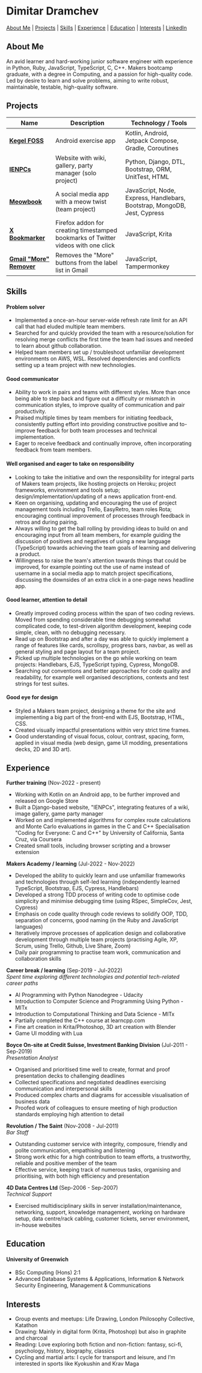 # Dimitar Dramchev

[About Me](#about-me) | [Projects](#projects) | [Skills](#skills) | [Experience](#experience) | [Education](#education) | [Interests](#interests) | [LinkedIn](https://www.linkedin.com/in/d-dramchev/)

## About Me

An avid learner and hard-working junior software engineer with experience in Python, Ruby, JavaScript, TypeScript, C, C++. Makers bootcamp graduate, with a degree in Computing, and a passion for high-quality code. Led by desire to learn and solve problems, aiming to write robust, maintainable, testable, high-quality software.

## Projects

| Name | Description | Technology / Tools |
| - | - | - |
| [**Kegel FOSS**](https://github.com/ddrmv/kegel-foss) | Android exercise app | Kotlin, Android, Jetpack Compose, Gradle, Coroutines |
| [**IENPCs**](https://github.com/ddrmv/ienpcs) | Website with wiki, gallery, party manager (solo project) | Python, Django, DTL, Bootstrap, ORM, UnitTest, HTML |
| [**Meowbook**](https://github.com/ddrmv/d-meowbook)| A social media app with a meow twist (team project) | JavaScript, Node, Express, Handlebars, Bootstrap, MongoDB, Jest, Cypress |
| [**X Bookmarker**](https://github.com/ddrmv/x-bookmarker) | Firefox addon for creating timestamped bookmarks of Twitter videos with one click | JavaScript, Krita |
| [**Gmail "More" Remover**](https://github.com/ddrmv/gmail-more-remover-scriptlet) | Removes the "More" buttons from the label list in Gmail  | JavaScript, Tampermonkey |

## Skills

#### Problem solver

- Implemented a once-an-hour server-wide refresh rate limit for an API call that had eluded multiple team members.
- Searched for and quickly provided the team with a resource/solution for resolving merge conflicts the first time the team had issues and needed to learn about github collaboration.
- Helped team members set up / troubleshoot unfamiliar development environments on AWS, WSL. Resolved dependencies and conflicts setting up a team project with new technologies.

#### Good communicator

- Ability to work in pairs and teams with different styles. More than once being able to step back and figure out a difficulty or mismatch in communication styles, to improve quality of communication and pair productivity.
- Praised multiple times by team members for initiating feedback, consistently putting effort into providing constructive positive and to-improve feedback for both team processes and technical implementation.
- Eager to receive feedback and continually improve, often incorporating feedback from team members.

#### Well organised and eager to take on responsibility

- Looking to take the initiative and own the responsibility for integral parts of Makers team projects, like hosting projects on Heroku; project frameworks, environment and tools setup; design/implementation/updating of a news application front-end.
- Keen on organising, updating and encouraging the use of project management tools including Trello, EasyRetro, team roles Rota; encouraging continual improvement of processes through feedback in retros and during pairing.
- Always willing to get the ball rolling by providing ideas to build on and encouraging input from all team members, for example guiding the discussion of positives and negatives of using a new language (TypeScript) towards achieving the team goals of learning and delivering a product.
- Willingness to raise the team's attention towards things that could be improved, for example pointing out the use of name instead of username in a social media app to match project specifications, discussing the downsides of an extra click in a one-page news headline app.

#### Good learner, attention to detail

- Greatly improved coding process within the span of two coding reviews. Moved from spending considerable time debugging somewhat complicated code, to test-driven algorithm development, keeping code simple, clean, with no debugging necessary.
- Read up on Bootstrap and after a day was able to quickly implement a range of features like cards, scrollspy, progress bars, navbar, as well as general styling and page layout for a team project.
- Picked up multiple technologies on the go while working on team projects: Handlebars, EJS, TypeScript typing, Cypress, MongoDB.
- Searching out conventions and better approaches for code quality and readability, for example well organised descriptions, contexts and test strings for test suites.

#### Good eye for design

- Styled a Makers team project, designing a theme for the site and implementing a big part of the front-end with EJS, Bootstrap, HTML, CSS.
- Created visually impactful presentations within very strict time frames.
- Good understanding of visual focus, colour, contrast, spacing, form, applied in visual media (web design, game UI modding, presentations decks, 2D and 3D art).

## Experience

**Further training** (Nov-2022 - present)

- Working with Kotlin on an Android app, to be further improved and released on Google Store
- Built a Django-based website, "IENPCs", integrating features of a wiki, image gallery, game party manager
- Worked on and implemented algorithms for complex route calculations and Monte Carlo evaluations in games in the C and C++ Specialisation "Coding for Everyone: C and C++" by University of California, Santa Cruz, via Coursera
- Created small tools, including browser scripting and a browser extension

**Makers Academy / learning** (Jul-2022 - Nov-2022)

- Developed the ability to quickly learn and use unfamiliar frameworks and technologies through self-led learning (independently learned TypeScript, Bootstrap, EJS, Cypress, Handlebars)
- Developed a strong TDD process of writing code to optimise code simplicity and minimise debugging time (using RSpec, SimpleCov, Jest, Cypress)
- Emphasis on code quality through code reviews to solidify OOP, TDD, separation of concerns, good naming (in the Ruby and JavaScript languages)
- Iteratively improve processes of application design and collaborative development through multiple team projects (practising Agile, XP, Scrum, using Trello, Github, Live Share, Zoom)
- Daily pair programming to practise team work, communication and collaboration skills

**Career break / learning** (Sep-2019 - Jul-2022)  
_Spent time exploring different technologies and potential tech-related career paths_

- AI Programming with Python Nanodegree - Udacity
- Introduction to Computer Science and Programming Using Python - MITx
- Introduction to Computational Thinking and Data Science - MITx
- Partially completed the C++ course at learncpp.com
- Fine art creation in Krita/Photoshop, 3D art creation with Blender
- Game UI modding with Lua

**Boyce On-site at Credit Suisse, Investment Banking Division** (Jul-2011 - Sep-2019)  
_Presentation Analyst_

- Organised and prioritised time well to create, format and proof presentation decks to challenging deadlines
- Collected specifications and negotiated deadlines exercising communication and interpersonal skills
- Produced complex charts and diagrams for accessible visualisation of business data
- Proofed work of colleagues to ensure meeting of high production standards employing high attention to detail

**Revolution / The Saint** (Nov-2008 - Jul-2011)  
_Bar Staff_

- Outstanding customer service with integrity, composure, friendly and polite communication, empathising and listening
- Strong work ethic for a high contribution to team efforts, a trustworthy, reliable and positive member of the team
- Effective service, keeping track of numerous tasks, organising and prioritising, with both high efficiency and presentation

**4D Data Centres Ltd** (Sep-2006 - Sep-2007)  
_Technical Support_

- Exercised multidisciplinary skills in server installation/maintenance, networking, support, knowledge management, working on hardware setup, data centre/rack cabling, customer tickets, server environment, in-house websites

## Education

#### University of Greenwich

- BSc Computing (Hons) 2:1
- Advanced Database Systems & Applications, Information & Network Security Engineering, Management & Communications

## Interests

- Group events and meetups: Life Drawing, London Philosophy Collective, Katathon
- Drawing: Mainly in digital form (Krita, Photoshop) but also in graphite and charcoal
- Reading: Love exploring both fiction and non-fiction: fantasy, sci-fi, psychology, history, biography, classics
- Cycling and martial arts: I cycle for transport and leisure, and I’m interested in sports like Kyokushin and Krav Maga
